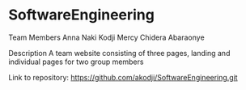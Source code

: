 # SoftwareEngineering

Team Members
Anna Naki Kodji
Mercy Chidera Abaraonye

Description
A team website consisting of three pages, landing and individual pages for two group members


Link to repository: https://github.com/akodji/SoftwareEngineering.git